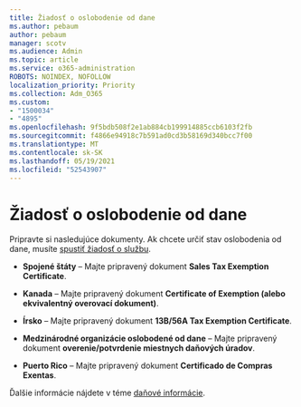 ```yaml
---
title: Žiadosť o oslobodenie od dane
ms.author: pebaum
author: pebaum
manager: scotv
ms.audience: Admin
ms.topic: article
ms.service: o365-administration
ROBOTS: NOINDEX, NOFOLLOW
localization_priority: Priority
ms.collection: Adm_O365
ms.custom:
- "1500034"
- "4895"
ms.openlocfilehash: 9f5bdb508f2e1ab884cb199914885ccb6103f2fb
ms.sourcegitcommit: f4866e94918c7b591ad0cd3b58169d340bcc7f00
ms.translationtype: MT
ms.contentlocale: sk-SK
ms.lasthandoff: 05/19/2021
ms.locfileid: "52543907"
---
```

# <a name="apply-for-tax-exempt-status"></a>Žiadosť o oslobodenie od dane

Pripravte si nasledujúce dokumenty. Ak chcete určiť stav oslobodenia od dane, musíte [spustiť žiadosť o službu](https://go.microsoft.com/fwlink/p/?linkid=518322).

- **Spojené štáty** – Majte pripravený dokument **Sales Tax Exemption Certificate**.

- **Kanada** – Majte pripravený dokument **Certificate of Exemption (alebo ekvivalentný overovací dokument)**.

- **Írsko** – Majte pripravený dokument **13B/56A Tax Exemption Certificate**.

- **Medzinárodné organizácie oslobodené od dane** – Majte pripravený dokument **overenie/potvrdenie miestnych daňových úradov**.

- **Puerto Rico** – Majte pripravený dokument **Certificado de Compras Exentas**.

Ďalšie informácie nájdete v téme [daňové informácie](/microsoft-365/commerce/billing-and-payments/tax-information).
